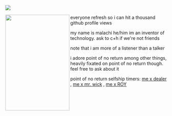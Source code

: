 ![](https://komarev.com/ghpvc/?username=Wakogma&color=d07a26)

<img align="left" width="200" height="300" src="https://i.postimg.cc/xCY2jpZS/Commando-Full-Art.png/100/100">  everyone refresh so i can hit a thousand github profile views </p>

my name is malachi he/him im an inventor of technology. ask to c+h if we're not friends

note that i am more of a listener than a talker

i adore point of no return among other things, heavily fixated on point of no return though. feel free to ask about it

point of no return selfship timers: [me x dealer](https://www.tickcounter.com/countup/464876/malachi-x-dealer-for) , [me x mr. wick](https://www.tickcounter.com/countup/464879/malachi-x-mr-wick-for) , [me x ROY](https://www.tickcounter.com/countup/464877/malachi-x-roy-for)
